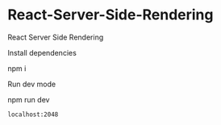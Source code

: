 # React-Server-Side-Rendering
React Server Side Rendering

Install dependencies

npm i

Run dev mode

npm run dev
```console
localhost:2048
```
